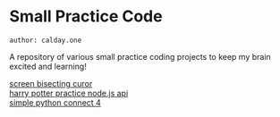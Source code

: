 # Small Practice Code  

```
author: calday.one
```

A repository of various small practice coding projects to keep my brain excited and learning!

<a href="https://github.com/caldayone/small-practice-code/tree/screen-bisecting-mouse">screen bisecting curor</a>  
<a href="https://github.com/caldayone/small-practice-code/tree/hp-practice-api">harry potter practice node.js api</a>  
<a href="https://github.com/caldayone/small-practice-code/tree/connect-four-py">simple python connect 4</a>  
